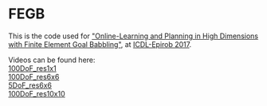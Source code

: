 # FEGB
This is the code used for <a href="http://www.tech.plym.ac.uk/SoCCE/CRNS/APRIL/publications/finite-element-goal_FINAL_v.pdf">"Online-Learning and Planning in High Dimensions with Finite Element Goal Babbling"</a>, at <a href="http://www.icdl-epirob.org/">ICDL-Epirob 2017</a>.

Videos can be found here: <br>
<a href="https://youtu.be/P4i9FlzQItM">100DoF_res1x1</a> <br>
<a href="https://youtu.be/FXCk3fm7sS4">100DoF_res6x6</a> <br>
<a href="https://youtu.be/ThrQHmwm34U">5DoF_res6x6</a> <br>
<a href="https://youtu.be/wnYC6T7zEyw">100DoF_res10x10</a>
